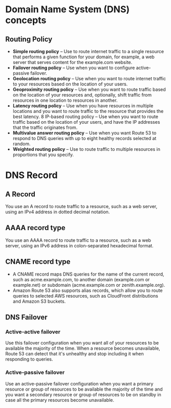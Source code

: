 # Domain Name System (DNS) concepts
## Routing Policy
* **Simple routing policy** – Use to route internet traffic to a single resource that performs a given function for your domain, for example, a web server that serves content for the example.com website.
* **Failover routing policy** – Use when you want to configure active-passive failover.
* **Geolocation routing policy** – Use when you want to route internet traffic to your resources based on the location of your users.
* **Geoproximity routing policy** – Use when you want to route traffic based on the location of your resources and, optionally, shift traffic from resources in one location to resources in another.
* **Latency routing policy** – Use when you have resources in multiple locations and you want to route traffic to the resource that provides the best latency.
8 IP-based routing policy – Use when you want to route traffic based on the location of your users, and have the IP addresses that the traffic originates from.
* **Multivalue answer routing policy** – Use when you want Route 53 to respond to DNS queries with up to eight healthy records selected at random.
* **Weighted routing policy** – Use to route traffic to multiple resources in proportions that you specify.

# DNS Record
## A Record
You use an A record to route traffic to a resource, such as a web server, using an IPv4 address in dotted decimal notation.

## AAAA record type
You use an AAAA record to route traffic to a resource, such as a web server, using an IPv6 address in colon-separated hexadecimal format.

## CNAME record type
* A CNAME record maps DNS queries for the name of the current record, such as acme.example.com, to another domain (example.com or example.net) or subdomain (acme.example.com or zenith.example.org).
* Amazon Route 53 also supports alias records, which allow you to route queries to selected AWS resources, such as CloudFront distributions and Amazon S3 buckets.

## DNS Failover

### Active-active failover
Use this failover configuration when you want all of your resources to be available the majority of the time. When a resource becomes unavailable, Route 53 can detect that it's unhealthy and stop including it when responding to queries.

### Active-passive failover
Use an active-passive failover configuration when you want a primary resource or group of resources to be available the majority of the time and you want a secondary resource or group of resources to be on standby in case all the primary resources become unavailable.